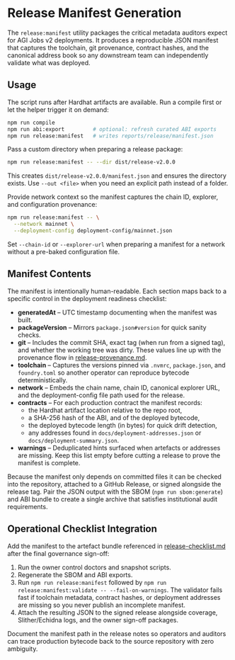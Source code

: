# Release Manifest Generation

The `release:manifest` utility packages the critical metadata auditors expect
for AGI Jobs v2 deployments. It produces a reproducible JSON manifest that
captures the toolchain, git provenance, contract hashes, and the canonical
address book so any downstream team can independently validate what was
deployed.

## Usage

The script runs after Hardhat artifacts are available. Run a compile first or
let the helper trigger it on demand:

```bash
npm run compile
npm run abi:export         # optional: refresh curated ABI exports
npm run release:manifest   # writes reports/release/manifest.json
```

Pass a custom directory when preparing a release package:

```bash
npm run release:manifest -- --dir dist/release-v2.0.0
```

This creates `dist/release-v2.0.0/manifest.json` and ensures the directory
exists. Use `--out <file>` when you need an explicit path instead of a folder.

Provide network context so the manifest captures the chain ID, explorer, and
configuration provenance:

```bash
npm run release:manifest -- \
  --network mainnet \
  --deployment-config deployment-config/mainnet.json
```

Set `--chain-id` or `--explorer-url` when preparing a manifest for a network
without a pre-baked configuration file.

## Manifest Contents

The manifest is intentionally human-readable. Each section maps back to a
specific control in the deployment readiness checklist:

- **generatedAt** – UTC timestamp documenting when the manifest was built.
- **packageVersion** – Mirrors `package.json#version` for quick sanity checks.
- **git** – Includes the commit SHA, exact tag (when run from a signed tag), and
  whether the working tree was dirty. These values line up with the provenance
  flow in [release-provenance.md](release-provenance.md).
- **toolchain** – Captures the versions pinned via `.nvmrc`, `package.json`, and
  `foundry.toml` so another operator can reproduce bytecode deterministically.
- **network** – Embeds the chain name, chain ID, canonical explorer URL, and the
  deployment-config file path used for the release.
- **contracts** – For each production contract the manifest records:
  - the Hardhat artifact location relative to the repo root,
  - a SHA-256 hash of the ABI, and of the deployed bytecode,
  - the deployed bytecode length (in bytes) for quick drift detection,
  - any addresses found in `docs/deployment-addresses.json` or
    `docs/deployment-summary.json`.
- **warnings** – Deduplicated hints surfaced when artefacts or addresses are
  missing. Keep this list empty before cutting a release to prove the manifest
  is complete.

Because the manifest only depends on committed files it can be checked into the
repository, attached to a GitHub Release, or signed alongside the release tag.
Pair the JSON output with the SBOM (`npm run sbom:generate`) and ABI bundle to
create a single archive that satisfies institutional audit requirements.

## Operational Checklist Integration

Add the manifest to the artefact bundle referenced in
[release-checklist.md](release-checklist.md) after the final governance sign-off:

1. Run the owner control doctors and snapshot scripts.
2. Regenerate the SBOM and ABI exports.
3. Run `npm run release:manifest` followed by `npm run release:manifest:validate -- --fail-on-warnings`.
   The validator fails fast if toolchain metadata, contract hashes, or deployment
   addresses are missing so you never publish an incomplete manifest.
4. Attach the resulting JSON to the signed release alongside coverage,
   Slither/Echidna logs, and the owner sign-off packages.

Document the manifest path in the release notes so operators and auditors can
trace production bytecode back to the source repository with zero ambiguity.
